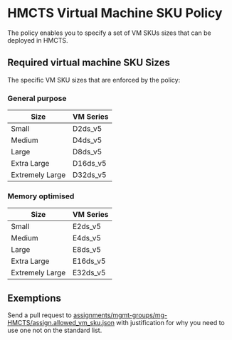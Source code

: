# HMCTS Virtual Machine SKU Policy

The policy enables you to specify a set of VM SKUs sizes that can be deployed in HMCTS.

## Required virtual machine SKU Sizes

The specific VM SKU sizes that are enforced by the policy:

### General purpose

| Size            |  VM Series     |
| -------------   |  ------------- |
| Small           |  D2ds_v5       |
| Medium          |  D4ds_v5       |
| Large           |  D8ds_v5       |
| Extra Large     |  D16ds_v5      |
| Extremely Large |  D32ds_v5      |

### Memory optimised

| Size            |  VM Series     |
| -------------   |  ------------- |
| Small           |  E2ds_v5       |
| Medium          |  E4ds_v5       |
| Large           |  E8ds_v5       |
| Extra Large     |  E16ds_v5      |
| Extremely Large |  E32ds_v5      |

## Exemptions 

Send a pull request to [assignments/mgmt-groups/mg-HMCTS/assign.allowed_vm_sku.json](https://github.com/hmcts/cpp-azure-policy/blob/HEAD/assignments/mgmt-groups/mg-HMCTS/assign.allowed_vm_sku.json) with justification for why you need to use one not on the standard list.
